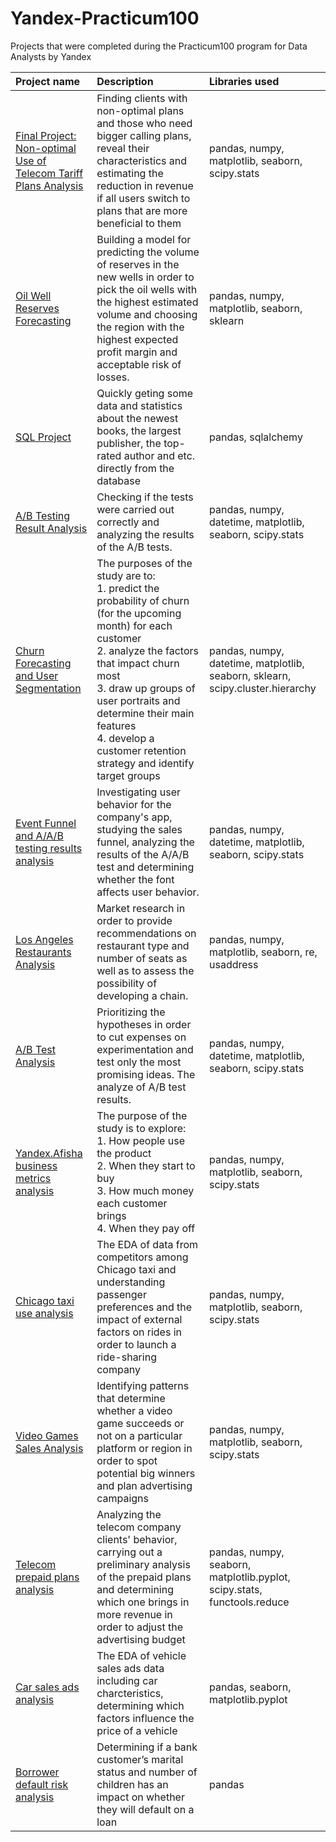 # Yandex-Practicum100
Projects that were completed during the Practicum100 program for Data Analysts by Yandex

| Project name          | Description                                     | Libraries used             |
| :-------------------- | :---------------------------------------------- |:---------------------------|
|[Final Project: Non-optimal Use of Telecom Tariff Plans Analysis](https://github.com/anastasia-klein/Yandex-Practicum100/tree/main/Final%20Project)|Finding clients with non-optimal plans and those who need bigger calling plans, reveal their characteristics and estimating the reduction in revenue if all users switch to plans that are more beneficial to them|pandas, numpy, matplotlib, seaborn, scipy.stats|
|[Oil Well Reserves Forecasting](https://github.com/anastasia-klein/Yandex-Practicum100/tree/main/Oil%20Well%20Reserves%20Forecasting)|Building a model for predicting the volume of reserves in the new wells in order to pick the oil wells with the highest estimated volume and choosing the region with the highest expected profit margin and acceptable risk of losses.|pandas, numpy, matplotlib, seaborn, sklearn|
|[SQL Project](https://github.com/anastasia-klein/Yandex-Practicum100/tree/main/SQL%20Project)|Quickly geting some data and statistics about the newest books, the largest publisher, the top-rated author and etc. directly from the database|pandas, sqlalchemy|
|[A/B Testing Result Analysis](https://github.com/anastasia-klein/Yandex-Practicum100/tree/main/AB%20Testing%20Result%20Analysis)|Checking if the tests were carried out correctly and analyzing the results of the A/B tests.|pandas, numpy, datetime, matplotlib, seaborn, scipy.stats|
|[Churn Forecasting and User Segmentation](https://github.com/anastasia-klein/Yandex-Practicum100/tree/main/Churn%20Forecasting)|The purposes of the study are to: <br/>1. predict the probability of churn (for the upcoming month) for each customer <br/>2. analyze the factors that impact churn most <br/>3. draw up groups of user portraits and determine their main features <br/>4. develop a customer retention strategy and identify target groups|pandas, numpy, datetime, matplotlib, seaborn, sklearn, scipy.cluster.hierarchy|
|[Event Funnel and A/A/B testing results analysis](https://github.com/anastasia-klein/Yandex-Practicum100/tree/main/Funnel%20and%20A%20A%20B%20testing%20results%20analysis)|Investigating user behavior for the company's app, studying the sales funnel, analyzing the results of the A/A/B test and determining whether the font affects user behavior.|pandas, numpy, datetime, matplotlib, seaborn, scipy.stats|
|[Los Angeles Restaurants Analysis](https://github.com/anastasia-klein/Yandex-Practicum100/tree/main/Los%20Angeles%20Restaurants%20Analysis)|Market research in order to provide recommendations on restaurant type and number of seats as well as to assess the possibility of developing a chain.|pandas, numpy, matplotlib, seaborn, re, usaddress|
|[A/B Test Analysis](https://github.com/anastasia-klein/Yandex-Practicum100/tree/main/AB%20Test%20Analysis)|Prioritizing the hypotheses in order to cut expenses on experimentation and test only the most promising ideas. The analyze of A/B test results.|pandas, numpy, datetime, matplotlib, seaborn, scipy.stats|
|[Yandex.Afisha business metrics analysis](https://github.com/anastasia-klein/Yandex-Practicum100/tree/main/Yandex%20Afisha%20business%20metrics%20analysis)|The purpose of the study is to explore: <br/>1. How people use the product <br/>2. When they start to buy <br/>3. How much money each customer brings <br/>4. When they pay off|pandas, numpy, matplotlib, seaborn, scipy.stats|
|[Chicago taxi use analysis](https://github.com/anastasia-klein/Yandex-Practicum100/tree/main/Chicago%20taxi%20use%20analysis)|The EDA of data from competitors among Chicago taxi and understanding passenger preferences and the impact of external factors on rides in order to launch a ride-sharing company|pandas, numpy, matplotlib, seaborn, scipy.stats|
|[Video Games Sales Analysis](https://github.com/anastasia-klein/Yandex-Practicum100/tree/main/Video%20Games%20Sales%20Analysis)|Identifying patterns that determine whether a video game succeeds or not on a particular platform or region in order to spot potential big winners and plan advertising campaigns|pandas, numpy, matplotlib, seaborn, scipy.stats|
|[Telecom prepaid plans analysis](https://github.com/anastasia-klein/Yandex-Practicum100/tree/main/Telecom%20prepaid%20plans%20analysis)|Analyzing the telecom company clients' behavior, carrying out a preliminary analysis of the prepaid plans and determining which one brings in more revenue in order to adjust the advertising budget|pandas, numpy, seaborn, matplotlib.pyplot, scipy.stats, functools.reduce|
|[Car sales ads analysis](https://github.com/anastasia-klein/Yandex-Practicum100/tree/main/Car%20sales%20ads%20analysis)|The EDA of vehicle sales ads data including car charcteristics, determining which factors influence the price of a vehicle|pandas, seaborn, matplotlib.pyplot|
| [Borrower default risk analysis](https://github.com/anastasia-klein/Yandex-Practicum100/tree/main/Borrower%20default%20risk%20analysis)|Determining if a bank customer’s marital status and number of children has an impact on whether they will default on a loan| pandas| 
